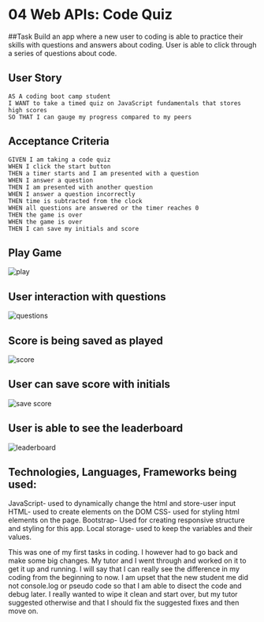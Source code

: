 # 04 Web APIs: Code Quiz

##Task
Build an app where a new user to coding is able to practice their skills with questions and answers about coding. User is able to click through a series of questions about 
code.

## User Story

```
AS A coding boot camp student
I WANT to take a timed quiz on JavaScript fundamentals that stores high scores
SO THAT I can gauge my progress compared to my peers
```

## Acceptance Criteria

```
GIVEN I am taking a code quiz
WHEN I click the start button
THEN a timer starts and I am presented with a question
WHEN I answer a question
THEN I am presented with another question
WHEN I answer a question incorrectly
THEN time is subtracted from the clock
WHEN all questions are answered or the timer reaches 0
THEN the game is over
WHEN the game is over
THEN I can save my initials and score
```

## Play Game
![play](https://user-images.githubusercontent.com/72281065/103496660-4e8ea280-4dfc-11eb-93c7-33b3d727c518.PNG)

## User interaction with questions
![questions](https://user-images.githubusercontent.com/72281065/103496674-551d1a00-4dfc-11eb-9256-9f3c2a7c2a4f.PNG)

## Score is being saved as played
![score](https://user-images.githubusercontent.com/72281065/103496676-58180a80-4dfc-11eb-9836-5b34ed9bfaf0.PNG)

## User can save score with initials
![save score](https://user-images.githubusercontent.com/72281065/103496678-5b12fb00-4dfc-11eb-8c88-c5c382e1b560.PNG)

## User is able to see the leaderboard
![leaderboard](https://user-images.githubusercontent.com/72281065/103496682-5cdcbe80-4dfc-11eb-8646-03c9c05b532d.PNG)



## Technologies, Languages, Frameworks being used:

JavaScript- used to dynamically change the html and store-user input
HTML- used to create elements on the DOM
CSS- used for styling html elements on the page.
Bootstrap- Used for creating responsive structure and styling for this app.
Local storage- used to keep the variables and their values.


This was one of my first tasks in coding. I however had to go back and make some big changes. My tutor and I went through and worked on it to get it up and running.
I will say that I can really see the difference in my coding from the beginning to now. I am upset that the new student me did not console.log or pseudo code
so that I am able to disect the code and debug later. I really wanted to wipe it clean and start over, but my tutor suggested otherwise and that I should fix the suggested 
fixes and then  move on. 
